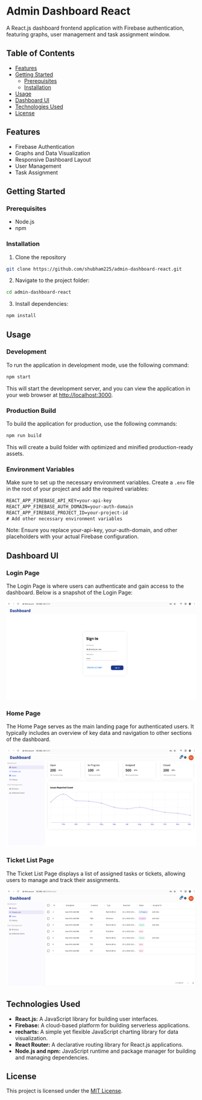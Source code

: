 # Admin Dashboard React

A React.js dashboard frontend application with Firebase authentication, featuring graphs, user management and task assignment window.

## Table of Contents

- [Features](#features)
- [Getting Started](#getting-started)
  - [Prerequisites](#prerequisites)
  - [Installation](#installation)
- [Usage](#usage)
- [Dashboard UI](#dashboard-ui)
- [Technologies Used](#technologies-used)
- [License](#license)

## Features

- Firebase Authentication
- Graphs and Data Visualization
- Responsive Dashboard Layout
- User Management
- Task Assignment

## Getting Started

### Prerequisites

- Node.js
- npm

### Installation

1. Clone the repository

 ```bash
 git clone https://github.com/shubham225/admin-dashboard-react.git
 ```

2. Navigate to the project folder:

 ```bash
 cd admin-dashboard-react
 ```

3. Install dependencies:

 ```bash
 npm install
 ```

## Usage

### Development

To run the application in development mode, use the following command:

 ```bash
 npm start
 ```

This will start the development server, and you can view the application in your web browser at <http://localhost:3000>.

### Production Build

To build the application for production, use the following commands:

 ```bash
 npm run build
 ```

This will create a build folder with optimized and minified production-ready assets.

### Environment Variables

Make sure to set up the necessary environment variables. Create a `.env` file in the root of your project and add the required variables:

 ```env
 REACT_APP_FIREBASE_API_KEY=your-api-key
 REACT_APP_FIREBASE_AUTH_DOMAIN=your-auth-domain
 REACT_APP_FIREBASE_PROJECT_ID=your-project-id
 # Add other necessary environment variables
 ```

Note: Ensure you replace your-api-key, your-auth-domain, and other placeholders with your actual Firebase configuration.

## Dashboard UI

### Login Page

The Login Page is where users can authenticate and gain access to the dashboard. Below is a snapshot of the Login Page:

![Login Page](/screenshots/login-page.png)

### Home Page

The Home Page serves as the main landing page for authenticated users. It typically includes an overview of key data and navigation to other sections of the dashboard.

![Home Page](/screenshots/home-page.png)

### Ticket List Page

The Ticket List Page displays a list of assigned tasks or tickets, allowing users to manage and track their assignments.

![Ticket List Page](/screenshots/ticket-page.png)

## Technologies Used

- **React.js:** A JavaScript library for building user interfaces.
- **Firebase:** A cloud-based platform for building serverless applications.
- **recharts:** A simple yet flexible JavaScript charting library for data visualization.
- **React Router:** A declarative routing library for React.js applications.
- **Node.js and npm:** JavaScript runtime and package manager for building and managing dependencies.

## License

This project is licensed under the [MIT License](LICENSE.md).